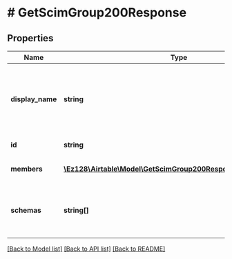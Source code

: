 # # GetScimGroup200Response

## Properties

Name | Type | Description | Notes
------------ | ------------- | ------------- | -------------
**display_name** | **string** | Becomes the displayName of the group in Airtable. It must not be in use already. |
**id** | **string** | A user group ID |
**members** | [**\Ez128\Airtable\Model\GetScimGroup200ResponseMembersInner[]**](GetScimGroup200ResponseMembersInner.md) | List of members of the group. | [optional]
**schemas** | **string[]** | A list of schemas, including at least SCIM&#39;s core group schema URI. |

[[Back to Model list]](../../README.md#models) [[Back to API list]](../../README.md#endpoints) [[Back to README]](../../README.md)
